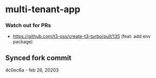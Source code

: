 # multi-tenant-app

### Watch out for PRs

- https://github.com/t3-oss/create-t3-turbo/pull/135 (feat: add env package)

## Synced fork commit

4c0ec6a - feb 26, 20203
